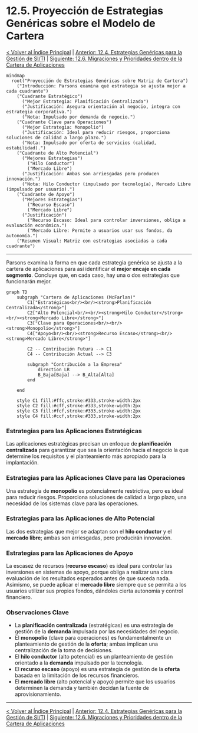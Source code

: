 # 12.5. Proyección de Estrategias Genéricas sobre el Modelo de Cartera

[< Volver al Índice Principal](./00_indice_unidad_1.md) | [Anterior: 12.4. Estrategias Genéricas para la Gestión de SI/TI](./12d_Estrategias_Genericas_Gestion_SI_TI.md) | [Siguiente: 12.6. Migraciones y Prioridades dentro de la Cartera de Aplicaciones](./12f_Migracion_Prioridades_Cartera.md)

```mermaid
mindmap
  root("Proyección de Estrategias Genéricas sobre Matriz de Cartera")
    ("Introducción: Parsons examina qué estrategia se ajusta mejor a cada cuadrante")
    ("Cuadrante Estratégico")
      ("Mejor Estrategia: Planificación Centralizada")
      ("Justificación: Asegura orientación al negocio, integra con estrategia corporativa.")
      ("Nota: Impulsado por demanda de negocio.")
    ("Cuadrante Clave para Operaciones")
      ("Mejor Estrategia: Monopolio")
      ("Justificación: Ideal para reducir riesgos, proporciona soluciones de calidad a largo plazo.")
      ("Nota: Impulsado por oferta de servicios (calidad, estabilidad).")
    ("Cuadrante de Alto Potencial")
      ("Mejores Estrategias")
        ("Hilo Conductor")
        ("Mercado Libre")
      ("Justificación: Ambas son arriesgadas pero producen innovación.")
      ("Nota: Hilo Conductor (impulsado por tecnología), Mercado Libre (impulsado por usuario).")
    ("Cuadrante de Apoyo")
      ("Mejores Estrategias")
        ("Recurso Escaso")
        ("Mercado Libre")
      ("Justificación")
        ("Recurso Escaso: Ideal para controlar inversiones, obliga a evaluación económica.")
        ("Mercado Libre: Permite a usuarios usar sus fondos, da autonomía.")
    ("Resumen Visual: Matriz con estrategias asociadas a cada cuadrante")
```

---

Parsons examina la forma en que cada estrategia genérica se ajusta a la cartera de aplicaciones para así identificar el **mejor encaje en cada segmento**. Concluye que, en cada caso, hay una o dos estrategias que funcionarán mejor.

```mermaid
graph TD
    subgraph "Cartera de Aplicaciones (McFarlan)"
        C1["Estratégicas<br/><br/><strong>Planificación Centralizada</strong>"]
        C2["Alto Potencial<br/><br/><strong>Hilo Conductor</strong><br/><strong>Mercado Libre</strong>"]
        C3["Clave para Operaciones<br/><br/><strong>Monopolio</strong>"]
        C4["Apoyo<br/><br/><strong>Recurso Escaso</strong><br/><strong>Mercado Libre</strong>"]

        C2 -- Contribución Futura --> C1
        C4 -- Contribución Actual --> C3

        subgraph "Contribución a la Empresa"
            direction LR
            B_Baja[Baja] --> B_Alta[Alta]
        end

    end

    style C1 fill:#ffc,stroke:#333,stroke-width:2px
    style C2 fill:#cff,stroke:#333,stroke-width:2px
    style C3 fill:#fcf,stroke:#333,stroke-width:2px
    style C4 fill:#ccf,stroke:#333,stroke-width:2px
```

### Estrategias para las Aplicaciones Estratégicas
Las aplicaciones estratégicas precisan un enfoque de **planificación centralizada** para garantizar que sea la orientación hacia el negocio la que determine los requisitos y el planteamiento más apropiado para la implantación.

### Estrategias para las Aplicaciones Clave para las Operaciones
Una estrategia de **monopolio** es potencialmente restrictiva, pero es ideal para reducir riesgos. Proporciona soluciones de calidad a largo plazo, una necesidad de los sistemas clave para las operaciones.

### Estrategias para las Aplicaciones de Alto Potencial
Las dos estrategias que mejor se adaptan son el **hilo conductor** y el **mercado libre**; ambas son arriesgadas, pero producirán innovación.

### Estrategias para las Aplicaciones de Apoyo
La escasez de recursos (**recurso escaso**) es ideal para controlar las inversiones en sistemas de apoyo, porque obliga a realizar una clara evaluación de los resultados esperados antes de que suceda nada. Asimismo, se puede aplicar el **mercado libre** siempre que se permita a los usuarios utilizar sus propios fondos, dándoles cierta autonomía y control financiero.

### Observaciones Clave
-   La **planificación centralizada** (estratégicas) es una estrategia de gestión de la **demanda** impulsada por las necesidades del negocio.
-   El **monopolio** (clave para operaciones) es fundamentalmente un planteamiento de gestión de la **oferta**; ambas implican una centralización de la toma de decisiones.
-   El **hilo conductor** (alto potencial) es un planteamiento de gestión orientado a la **demanda** impulsado por la tecnología.
-   El **recurso escaso** (apoyo) es una estrategia de gestión de la **oferta** basada en la limitación de los recursos financieros.
-   El **mercado libre** (alto potencial y apoyo) permite que los usuarios determinen la demanda y también decidan la fuente de aprovisionamiento.

---
[< Volver al Índice Principal](./00_indice_unidad_1.md) | [Anterior: 12.4. Estrategias Genéricas para la Gestión de SI/TI](./12d_Estrategias_Genericas_Gestion_SI_TI.md) | [Siguiente: 12.6. Migraciones y Prioridades dentro de la Cartera de Aplicaciones](./12f_Migracion_Prioridades_Cartera.md) 